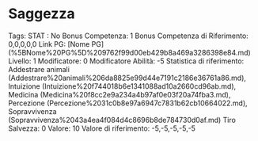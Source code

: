 # Saggezza

Tags: STAT
: No
Bonus Competenza: 1
Bonus Competenza di Riferimento: 0,0,0,0,0
Link PG: [Nome PG] (%5BNome%20PG%5D%209762f99d00eb429b8a469a3286398e84.md)
Livello: 1
Modificatore: 0
Modificatore  Abilità: -5
Statistica di riferimento: Addestrare animali (Addestrare%20animali%206da8825e99d44e7191c2186e36761a86.md), Intuizione (Intuizione%20f744018b6e1341088ad10a2660cd96ab.md), Medicina (Medicina%20f8cc2e9a234a4b97af0e03f20a74fba3.md), Percezione (Percezione%2031c0b8e97a6947c7831b62cb10664022.md), Sopravvivenza (Sopravvivenza%2043a4ea4f084d4c8696b8de784730d0af.md)
Tiro Salvezza: 0
Valore: 10
Valore di riferimento: -5,-5,-5,-5,-5